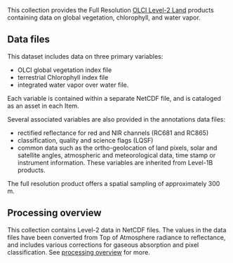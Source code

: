 This collection provides the Full Resolution [OLCI Level-2 Land][olci-l2] products containing data on global vegetation, chlorophyll, and water vapor.

## Data files

This dataset includes data on three primary variables:

* OLCI global vegetation index file
* terrestrial Chlorophyll index file
* integrated water vapor over water file.

Each variable is contained within a separate NetCDF file, and is cataloged as an asset in each Item.

Several associated variables are also provided in the annotations data files:

* rectified reflectance for red and NIR channels (RC681 and RC865)
* classification, quality and science flags (LQSF)
* common data such as the ortho-geolocation of land pixels, solar and satellite
  angles, atmospheric and meteorological data, time stamp or instrument
  information. These variables are inherited from Level-1B products.

The full resolution product offers a spatial sampling of approximately 300 m.

## Processing overview

This collection contains Level-2 data in NetCDF files. The values in the data files have been
converted from Top of Atmosphere radiance to reflectance, and includes various corrections for gaseous absorption and pixel classification.
See [processing overview](https://sentinel.esa.int/web/sentinel/technical-guides/sentinel-3-olci/level-2/processing) for more.

[olci-l2]: https://sentinel.esa.int/web/sentinel/technical-guides/sentinel-3-olci/level-2/land-products
